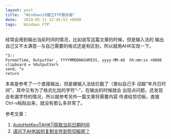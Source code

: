 ```yaml
---
layout: post
title:  "Windows10建立FTP服务器"
date:   2019-05-11 22:45:53 +0800
tags:   Windows FTP 
---
```



经常会用到输出当前时间的情况，比如说写这篇文章的时候，但是输入法的
输出自己又不太满意--与自己需要的格式还是有区别，所以就用AHK实现一下。
 
```
^3::
FormatTime, OutputVar , YYYYMMDDHH24MISS, yyyy-MM-dd  hh:mm:ss +0800
clipboard = %OutputVar%
send, ^v
return
```

本来是参考了一个直接输出，但是被输入法给拦截了（类似自己手
动敲“年月日时间”，其中又有为了格式化加的字符“-”，在输出的时候就会
出现点问题，还发现会有漏字符的情况，所以就参考另外一篇文章将需要内容
传递给剪切板，直接Ctrl-v粘贴出来，就没有那么多异常了。

参考文章：
1. [AutoHotKey||AHK||获取当前日期时间][01]
2. [请问下AHK如何复制文件到剪切板呢？][02]

[01]:https://blog.csdn.net/The_Time_Runner/article/details/84317066
[02]:https://www.zhihu.com/question/49411101/answer/466874158

